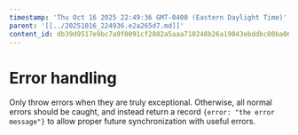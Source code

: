 ```yaml
---
timestamp: 'Thu Oct 16 2025 22:49:36 GMT-0400 (Eastern Daylight Time)'
parent: '[[../20251016_224936.e2a265d7.md]]'
content_id: db39d9517e9bc7a9f0091cf2802a5aaa710248b26a19043ebddbc00ba067bc70
---
```


# Error handling

Only throw errors when they are truly exceptional. Otherwise, all normal errors should be caught, and instead return a record `{error: "the error message"}` to allow proper future synchronization with useful errors.
